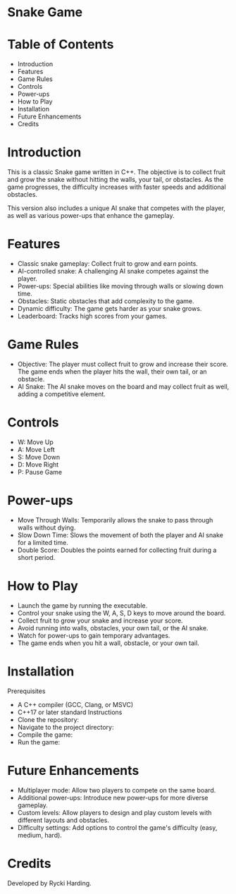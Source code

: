 # Snake Game 
# Table of Contents
- Introduction
- Features
- Game Rules
- Controls
- Power-ups
- How to Play
- Installation
- Future Enhancements
- Credits


# Introduction
This is a classic Snake game written in C++. The objective is to collect fruit and grow the snake without hitting the walls, your tail, or obstacles. As the game progresses, the difficulty increases with faster speeds and additional obstacles.

This version also includes a unique AI snake that competes with the player, as well as various power-ups that enhance the gameplay.

# Features
 - Classic snake gameplay: Collect fruit to grow and earn points.
 - AI-controlled snake: A challenging AI snake competes against the player.
 - Power-ups: Special abilities like moving through walls or slowing down time.
 - Obstacles: Static obstacles that add complexity to the game.
 - Dynamic difficulty: The game gets harder as your snake grows.
 - Leaderboard: Tracks high scores from your games.
   
# Game Rules
 - Objective: The player must collect fruit to grow and increase their score. The game ends when the player hits the wall, their own tail, or an obstacle.
 - AI Snake: The AI snake moves on the board and may collect fruit as well, adding a competitive element.
   
# Controls
 - W: Move Up
 - A: Move Left
 - S: Move Down
 - D: Move Right
 - P: Pause Game
   
# Power-ups
 - Move Through Walls: Temporarily allows the snake to pass through walls without dying.
 - Slow Down Time: Slows the movement of both the player and AI snake for a limited time.
 - Double Score: Doubles the points earned for collecting fruit during a short period.
   
# How to Play
 - Launch the game by running the executable.
 - Control your snake using the W, A, S, D keys to move around the board.
 - Collect fruit to grow your snake and increase your score.
 - Avoid running into walls, obstacles, your own tail, or the AI snake.
 - Watch for power-ups to gain temporary advantages.
 - The game ends when you hit a wall, obstacle, or your own tail.

# Installation
Prerequisites
 - A C++ compiler (GCC, Clang, or MSVC)
 - C++17 or later standard
Instructions
 - Clone the repository:
 - Navigate to the project directory:
 - Compile the game:
 - Run the game:
   
# Future Enhancements
 - Multiplayer mode: Allow two players to compete on the same board.
 - Additional power-ups: Introduce new power-ups for more diverse gameplay.
 - Custom levels: Allow players to design and play custom levels with different layouts and obstacles.
 - Difficulty settings: Add options to control the game's difficulty (easy, medium, hard).
   
# Credits
Developed by Rycki Harding.
